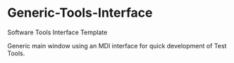 # Generic-Tools-Interface
Software Tools Interface Template

Generic main window using an MDI interface for quick development of Test Tools.
